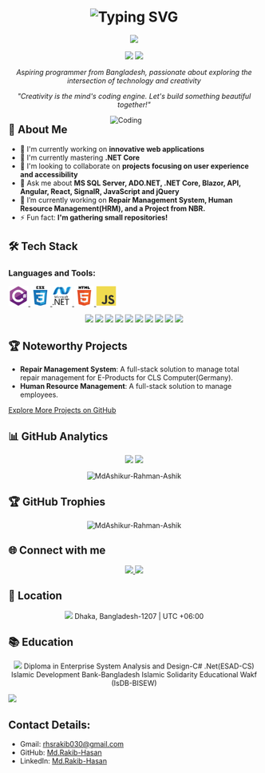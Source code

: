 <h1 align="center">
    <img src="https://readme-typing-svg.herokuapp.com?font=Fira+Code&size=30&pause=1000&color=8E2DE2&center=true&vCenter=true&width=435&lines=Welcome+to+my+profile!;I'm+Md.+Rakib+Hasan;" alt="Typing SVG">
  </h1>
  
  <!-- Custom SVG Banner -->
  <p align="center">
    <img src="https://capsule-render.vercel.app/api?type=waving&color=gradient&text=Code%20With%20Passion&height=100&section=header&animation=fadeIn&fontColor=fff&fontSize=40&fontAlignY=40"/>
  </p>
  
  <p align="center">
    <a href="https://www.linkedin.com/in/md-rakib-hasan030/"><img src="https://img.shields.io/badge/-LinkedIn-0077B5?style=for-the-badge&logo=linkedin&logoColor=white"/></a>
    <a href="mailto:rhsrakib030@gmail.com"><img src="https://img.shields.io/badge/-Email-D14836?style=for-the-badge&logo=gmail&logoColor=white"/></a>
    <!-- <a href="http://www.sarkarpalaceinfostore.com"><img src="https://img.shields.io/badge/-Website-1a73e8?style=for-the-badge&logo=google-chrome&logoColor=white"/></a> -->
  </p>
  
  <p align="center">
    <em>Aspiring programmer from Bangladesh, passionate about exploring the intersection of technology and creativity</em>
  </p>
  
  <!-- Unique Quote -->
  <p align="center"><i>"Creativity is the mind's coding engine. Let's build something beautiful together!"</i></p>
  
  <img align="right" alt="Coding" width="300" src="https://cdn.dribbble.com/users/1162077/screenshots/3848914/programmer.gif">
  
  ## 💫 About Me
  
  - 🔭 I'm currently working on **innovative web applications**
  - 🌱 I'm currently mastering   **.NET Core**
  - 👯 I'm looking to collaborate on **projects focusing on user experience and accessibility**
  - 💬 Ask me about **MS SQL Server, ADO.NET, .NET Core, Blazor, API, Angular, React, SignalR, JavaScript and jQuery**
  - 🚀 I’m currently working on **Repair Management System, Human Resource Management(HRM), and a Project from NBR.**
  - ⚡ Fun fact: **I'm gathering small repositories!**
  
  ## 🛠️ Tech Stack
  <h3 align="left">Languages and Tools:</h3>
  <p align="left"> <a href="https://www.w3schools.com/cs/" target="_blank" rel="noreferrer"> <img src="https://raw.githubusercontent.com/devicons/devicon/master/icons/csharp/csharp-original.svg" alt="csharp" width="40" height="40"/> </a> <a href="https://www.w3schools.com/css/" target="_blank" rel="noreferrer"> <img src="https://raw.githubusercontent.com/devicons/devicon/master/icons/css3/css3-original-wordmark.svg" alt="css3" width="40" height="40"/> </a> <a href="https://dotnet.microsoft.com/" target="_blank" rel="noreferrer"> <img src="https://raw.githubusercontent.com/devicons/devicon/master/icons/dot-net/dot-net-original-wordmark.svg" alt="dotnet" width="40" height="40"/> </a> <a href="https://www.w3.org/html/" target="_blank" rel="noreferrer"> <img src="https://raw.githubusercontent.com/devicons/devicon/master/icons/html5/html5-original-wordmark.svg" alt="html5" width="40" height="40"/> </a> <a href="https://developer.mozilla.org/en-US/docs/Web/JavaScript" target="_blank" rel="noreferrer"> <img src="https://raw.githubusercontent.com/devicons/devicon/master/icons/javascript/javascript-original.svg" alt="javascript" width="40" height="40"/> </a> <a href="https://www.mysql.com/" target="_blank" rel="noreferrer">  </a> </p>
  <p align="center">
    <img src="https://img.shields.io/badge/C%23-239120?style=for-the-badge&logo=c-sharp&logoColor=white"/>
    <img src="https://img.shields.io/badge/.NET-512BD4?style=for-the-badge&logo=dotnet&logoColor=white"/>
    <img src="https://img.shields.io/badge/Angular-DD0031?style=for-the-badge&logo=angular&logoColor=white"/>
    <img src="https://img.shields.io/badge/React-20232A?style=for-the-badge&logo=react&logoColor=61DAFB"/>
    <img src="https://img.shields.io/badge/Blazor-512BD4?style=for-the-badge&logo=blazor&logoColor=white"/>
    <img src="https://img.shields.io/badge/MAUI-512BD4?style=for-the-badge&logo=dotnet&logoColor=white"/>
    <img src="https://img.shields.io/badge/JavaScript-F7DF1E?style=for-the-badge&logo=javascript&logoColor=black"/>
    <img src="https://img.shields.io/badge/HTML5-E34F26?style=for-the-badge&logo=html5&logoColor=white"/>
    <img src="https://img.shields.io/badge/CSS3-1572B6?style=for-the-badge&logo=css3&logoColor=white"/>
    <img src="https://img.shields.io/badge/SQL-4479A1?style=for-the-badge&logo=microsoft-sql-server&logoColor=white"/>
  </p>
  
  ## 🏆 Noteworthy Projects
  
  - **Repair Management System**: A full-stack solution to manage total repair management for E-Products for CLS Computer(Germany).
  - **Human Resource Management**: A full-stack solution to manage employees.
  
  [Explore More Projects on GitHub](https://github.com/rhsrakib)
  
  ## 📊 GitHub Analytics
  
  <p align="center">
    <img height="180em" src="https://github-readme-stats-eight-theta.vercel.app/api?username=MdAshikur-Rahman-Ashik&show_icons=true&theme=algolia&include_all_commits=true&count_private=true"/>
    <img height="180em" src="https://github-readme-stats-eight-theta.vercel.app/api/top-langs/?username=MdAshikur-Rahman-Ashik&layout=compact&langs_count=8&theme=algolia"/>
  </p>
  
  <p align="center">
    <img src="https://github-readme-streak-stats.herokuapp.com/?user=MdAshikur-Rahman-Ashik&theme=algolia" alt="MdAshikur-Rahman-Ashik" />
  </p>
  
  ## 🏆 GitHub Trophies
  
  <p align="center">
    <img src="https://github-profile-trophy.vercel.app/?username=MdAshikur-Rahman-Ashik&theme=algolia&no-frame=false&no-bg=false&margin-w=4" alt="MdAshikur-Rahman-Ashik" />
  </p>
  
  ## 🌐 Connect with me
  
  <p align="center">
    <a href="https://www.linkedin.com/in/md-rakib-hasan030/" target="_blank">
      <img src="https://img.icons8.com/fluent/48/000000/linkedin.png"/>
    </a>
    <a href="mailto:rhsrakib030@gmail.com" target="_blank">
      <img src="https://img.icons8.com/fluent/48/000000/gmail.png"/>
    </a>
    <!-- <a href="http://www.sarkarpalaceinfostore.com" target="_blank">
      <img src="https://img.icons8.com/fluent/48/000000/domain.png"/>
    </a> -->
  </p>
  
  ## 📍 Location
  
  <p align="center">
    <img src="https://img.icons8.com/color/48/000000/bangladesh.png"/>
    Dhaka, Bangladesh-1207 | UTC +06:00
  </p>
  
  ## 📚 Education
  
  <p align="center">
    <img src="https://img.icons8.com/color/48/000000/graduation-cap.png"/>
    Diploma in Enterprise System Analysis and Design-C#  .Net(ESAD-CS)<br>
    Islamic Development Bank-Bangladesh Islamic Solidarity Educational Wakf (IsDB-BISEW)
  </p>
  
  <img src="https://capsule-render.vercel.app/api?type=waving&color=gradient&height=100&section=footer"/>
  
  ## Contact Details:
  - Gmail: rhsrakib030@gmail.com
  - GitHub: [Md.Rakib-Hasan](https://github.com/rhsrakib)
  - LinkedIn: [Md.Rakib-Hasan](https://www.linkedin.com/in/md-rakib-hasan030)
